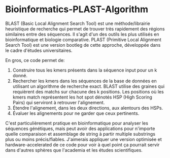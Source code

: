 
# Bioinformatics-PLAST-Algorithm
BLAST (Basic Local Alignment Search Tool) est une méthode/librairie heuristique de recherche qui permet de trouver très rapidement des régions similaires entre des séquences. Il s'agit d'un des outils les plus utilisés en bioinformatique et biologie comparative. PLAST (Primitive Local Alignment Search Tool) est une version bootleg de cette approche, développée dans le cadre d'études universitaires.

En gros, ce code permet de:
1. Construire tous les kmers présents dans la séquence input pour un k donné.
2. Rechercher les kmers dans les séquences de la base de données en utilisant un algorithme de recherche exact. BLAST utilise des graines qui requièrent des matchs sur chacune des k positions. Les positions où les kmers match représentent les hot spot dénotés HSP (High Scoring Pairs) qui serviront à retrouver l'alignement.
3. Étendre l'alignement, dans les deux directions, aux alentours des HSPs.
4. Évaluer les alignements pour ne garder que ceux pertinents.

C'est particulièrement pratique en bioinformatique pour analyser les séquences génétiques, mais peut avoir des applications pour n'importe quelle comparaison et assemblage de string à partir multiple substrings plus ou moins précis/fiables. J'aimerais appliquer une version optimisée et hardware-accelerated de ce code pour voir à quel point ça pourrait servir dans d'autres sphères que l'academia et les études scientifiques.

